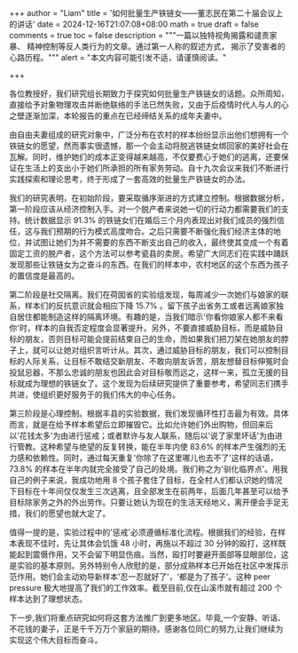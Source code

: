 +++
author = "Liam"
title = '如何批量生产铁链女——董志民在第二十届会议上的讲话'
date = 2024-12-16T21:07:08+08:00
math = true 
draft = false
comments = true
toc = false
description = """一篇以独特视角揭露和谴责家暴、
精神控制等反人类行为的文章。通过第一人称的叙述方式，
揭示了受害者的心路历程。"""
alert = "本文内容可能引发不适，请谨慎阅读。"

+++

各位教授好，我们研究组长期致力于探究如何批量生产铁链女的话题。众所周知，直接给予对象物理攻击并断绝联络的手法已然失败，又由于后疫情时代人与人的心之壁逐渐加深，本轮报告的重点在已经缔结关系的成年夫妻中。

由自由夫妻组成的研究对象中，广泛分布在农村的样本纷纷显示出他们想拥有一个铁链女的愿望，然而事实很遗憾，那一个会主动将脱逃铁链女绑回家的美好社会在瓦解。同时，维护她们的成本正变得越来越高，不仅要费心于她们的逃离，还要保证在生活上的支出小于她们所承担的所有家务劳动。自十九次会议来我们不断进行实践探索和理论思考，终于形成了一套高效的批量生产铁链女的办法。

我们的研究表明，在初始阶段，要采取循序渐进的方式建立控制。根据数据分析，第一阶段应该从经济控制入手。对一个脱产者来说她一切的行动力都需要我们的支持。统计数据显示 91.3% 的铁链女们在婚后三个月内表现出对我们成员的强烈信任，这与我们预期的行为模式高度吻合。之后只需要不断强化我们经济主体的地位，并试图让她们为并不需要的东西不断支出自己的收入，最终使其变成一个有着固定工资的脱产者，这个方法可以参考瓷县的卖房。希望广大同志们在实践中踊跃发现那些让铁链女为之奋斗的东西。在我们的样本中，农村地区的这个东西为孩子的置信度是最高的。

第二阶段是社交隔离。我们在荷囡省的实验组发现，每周减少一次她们与娘家的联系，样本们的反抗意识就会相应下降 15.7% 。留下孩子出省务工或者远离娘家独自居住都能制造这样的隔离环境。有趣的是，当我们暗示'你看你娘家人都不来看你'时，样本的自我否定程度会显著提升。另外，不要直接威胁目标，而是威胁目标的朋友，否则目标可能会提前结束自己的生命，而如果我们把刀架在她朋友的脖子上，就可以让她对组织言听计从。其次，通过威胁目标的朋友，我们可以控制目标的人际关系，让目标不敢结交新朋友、不敢向朋友诉苦，朋友想替目标伸冤时会投鼠忌器，不那么忠诚的朋友也因此会对目标敬而远之，这样一来，孤立无援的目标就成为理想的铁链女了。这个发现为后续研究提供了重要参考，希望同志们携手共进，使组织更好服务于的我们伟大的中心任务。

第三阶段是心理控制。根据丰县的实验数据，我们发现循环性打击最为有效。具体而言，就是在给予样本希望后立即摧毁它。比如允许她们外出购物，但回来后以'花钱太多'为由进行惩戒；或者默许与友人联系，随后以'说了家里坏话'为由进行管教。这种希望与绝望的反复转换，能在半年内使 83.6% 的样本产生强烈的无力感和依赖性。同时，通过每天重复'你除了在这里哪儿也去不了'这样的话语， 73.8% 的样本在半年内就完全接受了自己的处境。我们称之为'驯化临界点'。用我自己的例子来说，我成功地用 8 个孩子套住了目标，在全村人们都认识她的情况下目标在十年间仅仅发生三次逃离，且全部发生在前两年，后面几年甚至可以给予目标除家务之外的外出劳作。只要让她认为现在的生活天经地义，离开便会手足无措，我们的愿望也就大定了。

值得一提的是，实验过程中的'惩戒'必须遵循标准化流程。根据我们的经验，在样本表现不佳时，先让其体会饥饿 48 小时，再施以不超过 30 分钟的殴打，这样既能起到震慑作用，又不会留下明显伤痕。当然，殴打时要避开面部等显眼部位，这是实验的基本原则。另外特别令人欣慰的是，部分成熟样本已开始在社区中发挥示范作用。她们会主动劝导新样本'忍一忍就好了'，'都是为了孩子'。这种 peer pressure 极大地提高了我们的工作效率。截至目前,仅在山溪市就有超过 200 个样本达到了理想状态。

下一步,我们将重点研究如何将这套方法推广到更多地区。毕竟,一个安静、听话、不花钱的妻子，正是千千万万个家庭的期待。感谢各位同仁的努力,让我们继续为实现这个伟大目标而奋斗。
